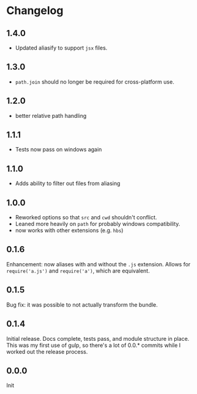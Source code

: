 # Changelog

## 1.4.0
* Updated aliasify to support `jsx` files.

## 1.3.0
* `path.join` should no longer be required for cross-platform use.

## 1.2.0
* better relative path handling

## 1.1.1
* Tests now pass on windows again

## 1.1.0
* Adds ability to filter out files from aliasing

## 1.0.0
* Reworked options so that `src` and `cwd` shouldn't conflict.
* Leaned more heavily on `path` for probably windows compatibility.
* now works with other extensions (e.g. `hbs`)

## 0.1.6
Enhancement: now aliases with and without the `.js` extension. Allows for `require('a.js')` and `require('a')`, which are equivalent.

## 0.1.5
Bug fix: it was possible to not actually transform the bundle.

## 0.1.4
Initial release. Docs complete, tests pass, and module structure in place. This was my first use of gulp, so there's a lot of 0.0.* commits while I worked out the release process.

## 0.0.0
Init
